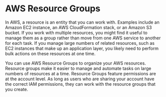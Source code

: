 # AWS Resource Groups

In AWS, a resource is an entity that you can work with. Examples include an Amazon EC2 instance, an AWS CloudFormation stack, or an Amazon S3 bucket. If you work with multiple resources, you might find it useful to manage them as a group rather than move from one AWS service to another for each task. If you manage large numbers of related resources, such as EC2 instances that make up an application layer, you likely need to perform bulk actions on these resources at one time.

You can use AWS Resource Groups to organize your AWS resources. Resource groups make it easier to manage and automate tasks on large numbers of resources at a time. Resource Groups feature permissions are at the account level. As long as users who are sharing your account have the correct IAM permissions, they can work with the resource groups that you create.
